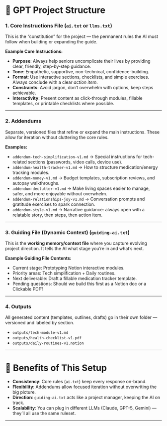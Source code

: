 # 📂 GPT Project Structure

### 1. **Core Instructions File** (`ai.txt` or `llms.txt`)

This is the “constitution” for the project — the permanent rules the AI must follow when building or expanding the guide.

**Example Core Instructions:**

* **Purpose**: Always help seniors uncomplicate their lives by providing clear, friendly, step-by-step guidance.
* **Tone**: Empathetic, supportive, non-technical, confidence-building.
* **Format**: Use interactive sections, checklists, and simple exercises. Always conclude with a clear *action item*.
* **Constraints**: Avoid jargon, don’t overwhelm with options, keep steps achievable.
* **Interactivity**: Present content as click-through modules, fillable templates, or printable checklists where possible.

---

### 2. **Addendums**

Separate, versioned files that refine or expand the main instructions. These allow for iteration without cluttering the core rules.

**Examples:**

* `addendum-tech-simplification-v1.md` → Special instructions for tech-related sections (passwords, video calls, device use).
* `addendum-health-tracker-v1.md` → How to structure medication/energy tracking modules.
* `addendum-money-v1.md` → Budget templates, subscription reviews, and autopay walkthroughs.
* `addendum-declutter-v1.md` → Make living spaces easier to manage, safer, and more enjoyable without overwhelm.
* `addendum-relationships-joy-v1.md` → Conversation prompts and gratitude exercises to spark connection.
* `addendum-style-v1.md` → Narrative guidance: always open with a relatable story, then steps, then action item.

---

### 3. **Guiding File (Dynamic Context)** (`guiding-ai.txt`)

This is the **working memory/context file** where you capture evolving project direction. It tells the AI what stage you’re in and what’s next.

**Example Guiding File Contents:**

* Current stage: Prototyping Notion interactive modules.
* Priority areas: Tech simplification + Daily routines.
* Next deliverable: Draft a fillable medication tracker template.
* Pending questions: Should we build this first as a Notion doc or a Clickable PDF?

---

### 4. **Outputs**

All generated content (templates, outlines, drafts) go in their own folder — versioned and labeled by section.

* `outputs/tech-module-v1.md`
* `outputs/health-checklist-v1.pdf`
* `outputs/daily-routines-v1.notion`

---

# 🚀 Benefits of This Setup

* **Consistency**: Core rules (`ai.txt`) keep every response on-brand.
* **Flexibility**: Addendums allow focused iteration without overwriting the big picture.
* **Direction**: `guiding-ai.txt` acts like a project manager, keeping the AI on track.
* **Scalability**: You can plug in different LLMs (Claude, GPT-5, Gemini) — they’ll all use the same ruleset.

---
